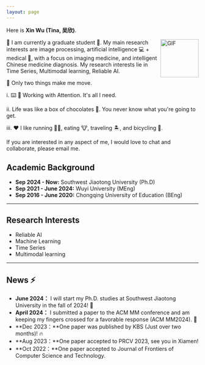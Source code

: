 ```yaml
---
layout: page
---
```


<!-- # About Me -->

<!-- <img src="https://xinwu74.github.io/wuxin.jpg" class="floatpic" width="360" height="480"> -->

Here is **Xin Wu (Tina, 吴欣)**.

<img align="right" alt="GIF" src="https://media.giphy.com/media/LnQjpWaON8nhr21vNW/giphy.gif" width="100" title=" Say HI">

📖 I am currently a graduate student 🔭. My main research interests are image processing, artificial intelligence 💻 + medical 🏥, with a focus on imaging medicine, and intelligent Chinese medicine diagnosis. My research interests lie in Time Series, Multimodal learning, Reliable AI.

🤔 Only two things make me move.

i. ⌨️ 🧱 Working with Attention. It's all I need.

ii. Life was like a box of chocolates 🍫. You never know what you're going to get.

iii. ❤️ I like running 🏃‍♀️, eating 🐮, traveling 🏝, and bicycling 🚴.

<!-- If you are interested in any aspect of me, I would love to chat and collaborate, please email me at **wu1351658806[at]163.com** or **xinwu5386[at]gmail.com** . -->

If you are interested in any aspect of me, I would love to chat and collaborate, please email me.
<br>

## Academic Background
- **Sep 2024 - Now:** Southwest Jiaotong University (Ph.D)
- **Sep 2021 - June 2024:** Wuyi University (MEng)
- **Sep 2016 - June 2020:** Chongqing University of Education (BEng)

---

## Research Interests
- Reliable AI
- Machine Learning
- Time Series
- Multimodal learning

<!-- - Machine Learning
- Computer Vision
- Multimodal learning
- Multilabel image classification
- Medical image processing -->

---

## News ⚡️
- **June 2024：** I will start my Ph.D. studies at Southwest Jiaotong University in the fall of 2024! 🎉
- **April 2024：** I submitted a paper to the ACM MM conference and am keeping my fingers crossed for a favorable response (ACM MM2024). 🙏 
- **Dec 2023：**One paper was published by KBS (Just over two months)! 🔥
- **Aug 2023：**One paper accepted to PRCV 2023, see you in Xiamen!
- **Oct 2022：**One paper accepted to Journal of Frontiers of Computer Science and Technology.
<br>

